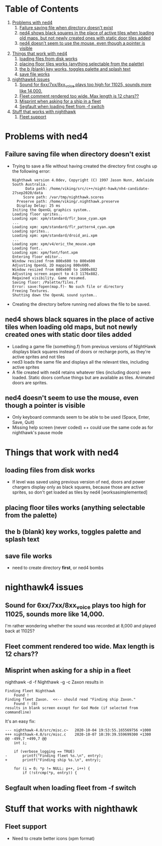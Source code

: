 
# Table of Contents

1.  [Problems with ned4](#org6c7db9a)
    1.  [Failure saving file when directory doesn't exist](#org3f145d5)
    2.  [ned4 shows black squares in the place of active tiles when loading old maps, but not newly created ones with static door tiles added](#org1c66f15)
    3.  [ned4 doesn't seem to use the mouse, even though a pointer is visible](#orgb173207)
2.  [Things that work with ned4](#org6e411f6)
    1.  [loading files from disk works](#org07e24e9)
    2.  [placing floor tiles works (anything selectable from the palette)](#orgbb826b0)
    3.  [the b (blank) key works, toggles palette and splash text](#orga7aab17)
    4.  [save file works](#org357a2da)
3.  [nighthawk4 issues](#orga39da73)
    1.  [Sound for 6xx/7xx/8xx<sub>voice</sub> plays too high for 11025, sounds more like 14,000.](#orgb89ca84)
    2.  [Fleet comment rendered too wide. Max length is 12 chars??](#orgaa59a98)
    3.  [Misprint when asking for a ship in a fleet](#org1dbb799)
    4.  [Segfault when loading fleet from -f switch](#org006b086)
4.  [Stuff that works with nighthawk](#org859d23e)
    1.  [Fleet support](#orgbd5c8e8)



<a id="org6c7db9a"></a>

# Problems with ned4


<a id="org3f145d5"></a>

## Failure saving file when directory doesn't exist

-   Trying to save a file without having created the directory first coughs up the following error:
    
        Nighthawk version 4.0dev, Copyright (C) 1997 Jason Nunn, Adelaide South Australia.
              Data path: /home/viking/src/c++/night-hawk/nh4-candidate-27sep2020/data
             Score path: /var/tmp/nighthawk.scores
          Preserve path: /home/viking/.nighthawk.preserve
          Display Delay: 25 ms
        Initing the OpenGL graphics system..
        Loading floor sprites..
        Loading xpm: xpm/standard/flr_base_cyan.xpm
        ...
        Loading xpm: xpm/standard/flr_pattern4_cyan.xpm
        Loading sprites..
        Loading xpm: xpm/standard/droid_ani.xpm
        ...
        Loading xpm: xpm/v4/eric_the_mouse.xpm
        Loading font..
        Loading xpm: xpm/font/font.xpm
        Entering floor editor..
        Window resized from 800x600 to 800x600
        Adjusting OpenGL 2D mapping 800x600.
        Window resized from 800x600 to 1600x882
        Adjusting screen aspect to 4:3 1176x882.
        Regained visibility. Game resumed.
        Saving floor: /Palette/Tiles.f
        Error: save:fopen(map.f)- No such file or directory
        Freeing Textures.
        Shutting down the OpenAL sound system..
-   Creating the directory before running ned allows the file to be saved.


<a id="org1c66f15"></a>

## ned4 shows black squares in the place of active tiles when loading old maps, but not newly created ones with static door tiles added

-   Loading a game file (something.f) from previous versions of NightHawk displays black squares instead of doors or recharge ports, as they're active sprites and not tiles
-   ned3 loads the same file and displays all the relevant tiles, including active sprites
-   A file created with ned4 retains whatever tiles (including doors) were loaded. Static doors confuse things but are available as tiles. Animated doors are sprites.


<a id="orgb173207"></a>

## ned4 doesn't seem to use the mouse, even though a pointer is visible

-   Only keyboard commands seem to be able to be used (Space, Enter, Save, Quit)
-   Missing help screen (never coded)
    ++ could use the same code as for nighthawk's pause mode


<a id="org6e411f6"></a>

# Things that work with ned4


<a id="org07e24e9"></a>

## loading files from disk works

-   If level was saved using previous version of ned, doors and power chargers display only as black squares, because those are active sprites, so don't get loaded as tiles by ned4 [worksasimplemented]


<a id="orgbb826b0"></a>

## placing floor tiles works (anything selectable from the palette)


<a id="orga7aab17"></a>

## the b (blank) key works, toggles palette and splash text


<a id="org357a2da"></a>

## save file works

-   need to create directory **first**, or ned4 bombs


<a id="orga39da73"></a>

# nighthawk4 issues


<a id="orgb89ca84"></a>

## Sound for 6xx/7xx/8xx<sub>voice</sub> plays too high for 11025, sounds more like 14,000.

I'm rather wondering whether the sound was recorded at 8,000 and played back at 11025?


<a id="orgaa59a98"></a>

## Fleet comment rendered too wide. Max length is 12 chars??


<a id="org1dbb799"></a>

## Misprint when asking for a ship in a fleet

nighthawk -d <datadir> -f Nighthawk -g -c Zaxon results in

    Finding Fleet Nighthawk
        Found !
    Finding fleet Zaxon.  <<-- should read "Finding ship Zaxon."
        Found ! (8)
    results in blank screen except for God Mode (if selected from commandline)

It's an easy fix:

    --- nighthawk-4.0/src/misc.c~	2020-10-04 19:53:55.165569756 +1000
    +++ nighthawk-4.0/src/misc.c	2020-10-07 10:39:39.559699300 +1300
    @@ -499,7 +499,7 @@
    	int i;
    
    	if (verbose_logging == TRUE)
    -		printf("Finding fleet %s.\n", entry);
    +		printf("Finding ship %s.\n", entry);
    
    	for (i = 0; *p != NULL; p++, i++) {
    		if (!strcmp(*p, entry)) {


<a id="org006b086"></a>

## Segfault when loading fleet from -f switch


<a id="org859d23e"></a>

# Stuff that works with nighthawk


<a id="orgbd5c8e8"></a>

## Fleet support

-   Need to create better icons (xpm format)

